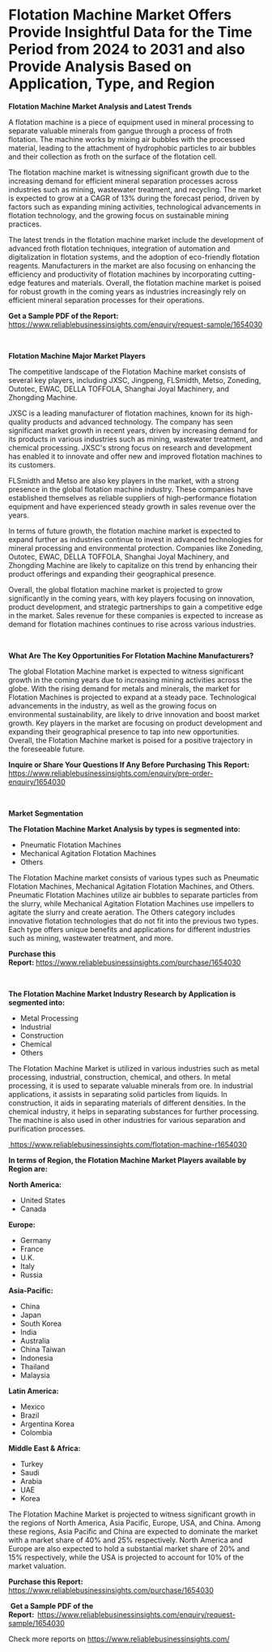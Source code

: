 <p><h1>Flotation Machine Market Offers Provide Insightful Data for the Time Period from 2024 to 2031 and also Provide Analysis Based on Application, Type, and Region</h1></p><p><strong>Flotation Machine Market Analysis and Latest Trends</strong></p>
<p><p>A flotation machine is a piece of equipment used in mineral processing to separate valuable minerals from gangue through a process of froth flotation. The machine works by mixing air bubbles with the processed material, leading to the attachment of hydrophobic particles to air bubbles and their collection as froth on the surface of the flotation cell.</p><p>The flotation machine market is witnessing significant growth due to the increasing demand for efficient mineral separation processes across industries such as mining, wastewater treatment, and recycling. The market is expected to grow at a CAGR of 13% during the forecast period, driven by factors such as expanding mining activities, technological advancements in flotation technology, and the growing focus on sustainable mining practices.</p><p>The latest trends in the flotation machine market include the development of advanced froth flotation techniques, integration of automation and digitalization in flotation systems, and the adoption of eco-friendly flotation reagents. Manufacturers in the market are also focusing on enhancing the efficiency and productivity of flotation machines by incorporating cutting-edge features and materials. Overall, the flotation machine market is poised for robust growth in the coming years as industries increasingly rely on efficient mineral separation processes for their operations.</p></p>
<p><strong>Get a Sample PDF of the Report:&nbsp;</strong> <a href="https://www.reliablebusinessinsights.com/enquiry/request-sample/1654030">https://www.reliablebusinessinsights.com/enquiry/request-sample/1654030</a></p>
<p>&nbsp;</p>
<p><strong>Flotation Machine Major Market Players</strong></p>
<p><p>The competitive landscape of the Flotation Machine market consists of several key players, including JXSC, Jingpeng, FLSmidth, Metso, Zoneding, Outotec, EWAC, DELLA TOFFOLA, Shanghai Joyal Machinery, and Zhongding Machine. </p><p>JXSC is a leading manufacturer of flotation machines, known for its high-quality products and advanced technology. The company has seen significant market growth in recent years, driven by increasing demand for its products in various industries such as mining, wastewater treatment, and chemical processing. JXSC's strong focus on research and development has enabled it to innovate and offer new and improved flotation machines to its customers.</p><p>FLSmidth and Metso are also key players in the market, with a strong presence in the global flotation machine industry. These companies have established themselves as reliable suppliers of high-performance flotation equipment and have experienced steady growth in sales revenue over the years. </p><p>In terms of future growth, the flotation machine market is expected to expand further as industries continue to invest in advanced technologies for mineral processing and environmental protection. Companies like Zoneding, Outotec, EWAC, DELLA TOFFOLA, Shanghai Joyal Machinery, and Zhongding Machine are likely to capitalize on this trend by enhancing their product offerings and expanding their geographical presence.</p><p>Overall, the global flotation machine market is projected to grow significantly in the coming years, with key players focusing on innovation, product development, and strategic partnerships to gain a competitive edge in the market. Sales revenue for these companies is expected to increase as demand for flotation machines continues to rise across various industries.</p></p>
<p>&nbsp;</p>
<p><strong>What Are The Key Opportunities For Flotation Machine Manufacturers?</strong></p>
<p><p>The global Flotation Machine market is expected to witness significant growth in the coming years due to increasing mining activities across the globe. With the rising demand for metals and minerals, the market for Flotation Machines is projected to expand at a steady pace. Technological advancements in the industry, as well as the growing focus on environmental sustainability, are likely to drive innovation and boost market growth. Key players in the market are focusing on product development and expanding their geographical presence to tap into new opportunities. Overall, the Flotation Machine market is poised for a positive trajectory in the foreseeable future.</p></p>
<p><strong>Inquire or Share Your Questions If Any Before Purchasing This Report:</strong> <a href="https://www.reliablebusinessinsights.com/enquiry/pre-order-enquiry/1654030">https://www.reliablebusinessinsights.com/enquiry/pre-order-enquiry/1654030</a></p>
<p>&nbsp;</p>
<p><strong>Market Segmentation</strong></p>
<p><strong>The Flotation Machine Market Analysis by types is segmented into:</strong></p>
<p><ul><li>Pneumatic Flotation Machines</li><li>Mechanical Agitation Flotation Machines</li><li>Others</li></ul></p>
<p><p>The Flotation Machine market consists of various types such as Pneumatic Flotation Machines, Mechanical Agitation Flotation Machines, and Others. Pneumatic Flotation Machines utilize air bubbles to separate particles from the slurry, while Mechanical Agitation Flotation Machines use impellers to agitate the slurry and create aeration. The Others category includes innovative flotation technologies that do not fit into the previous two types. Each type offers unique benefits and applications for different industries such as mining, wastewater treatment, and more.</p></p>
<p><strong>Purchase this Report:&nbsp;</strong><a href="https://www.reliablebusinessinsights.com/purchase/1654030">https://www.reliablebusinessinsights.com/purchase/1654030</a></p>
<p>&nbsp;</p>
<p><strong>The Flotation Machine Market Industry Research by Application is segmented into:</strong></p>
<p><ul><li>Metal Processing</li><li>Industrial</li><li>Construction</li><li>Chemical</li><li>Others</li></ul></p>
<p><p>The Flotation Machine Market is utilized in various industries such as metal processing, industrial, construction, chemical, and others. In metal processing, it is used to separate valuable minerals from ore. In industrial applications, it assists in separating solid particles from liquids. In construction, it aids in separating materials of different densities. In the chemical industry, it helps in separating substances for further processing. The machine is also used in other industries for various separation and purification processes.</p></p>
<p><a href="https://www.reliablebusinessinsights.com/flotation-machine-r1654030">&nbsp;https://www.reliablebusinessinsights.com/flotation-machine-r1654030</a></p>
<p><strong>In terms of Region, the Flotation Machine Market Players available by Region are:</strong></p>
<p>
    <p> <strong> North America: </strong>
        <ul>
            <li>United States</li>
            <li>Canada</li>
        </ul>
        </p> 
    <p> <strong> Europe: </strong>
        <ul>
            <li>Germany</li>
            <li>France</li>
            <li>U.K.</li>
            <li>Italy</li>
            <li>Russia</li>
        </ul>
        </p> 
    <p> <strong> Asia-Pacific: </strong>
        <ul>
            <li>China</li>
            <li>Japan</li>
            <li>South Korea</li>
            <li>India</li>
            <li>Australia</li>
            <li>China Taiwan</li>
            <li>Indonesia</li>
            <li>Thailand</li>
            <li>Malaysia</li>
        </ul>
        </p> 
    <p> <strong> Latin America: </strong>
        <ul>
            <li>Mexico</li>
            <li>Brazil</li>
            <li>Argentina Korea</li>
            <li>Colombia</li>
        </ul>
        </p> 
    <p> <strong> Middle East & Africa: </strong>
        <ul>
            <li>Turkey</li>
            <li>Saudi</li>
            <li>Arabia</li>
            <li>UAE</li>
            <li>Korea</li>
        </ul>
    </p>
    </p>
<p><p>The Flotation Machine Market is projected to witness significant growth in the regions of North America, Asia Pacific, Europe, USA, and China. Among these regions, Asia Pacific and China are expected to dominate the market with a market share of 40% and 25% respectively. North America and Europe are also expected to hold a substantial market share of 20% and 15% respectively, while the USA is projected to account for 10% of the market valuation.</p></p>
<p><strong>Purchase this Report: </strong><a href="https://www.reliablebusinessinsights.com/purchase/1654030">https://www.reliablebusinessinsights.com/purchase/1654030</a></p>
<p>&nbsp;<strong>Get a Sample PDF of the Report:&nbsp;&nbsp;</strong><a href="https://www.reliablebusinessinsights.com/enquiry/request-sample/1654030">https://www.reliablebusinessinsights.com/enquiry/request-sample/1654030</a></p>
<p><strong></strong></p>
<p>Check more reports on <a href="https://www.reliablebusinessinsights.com/">https://www.reliablebusinessinsights.com/</a></p>
